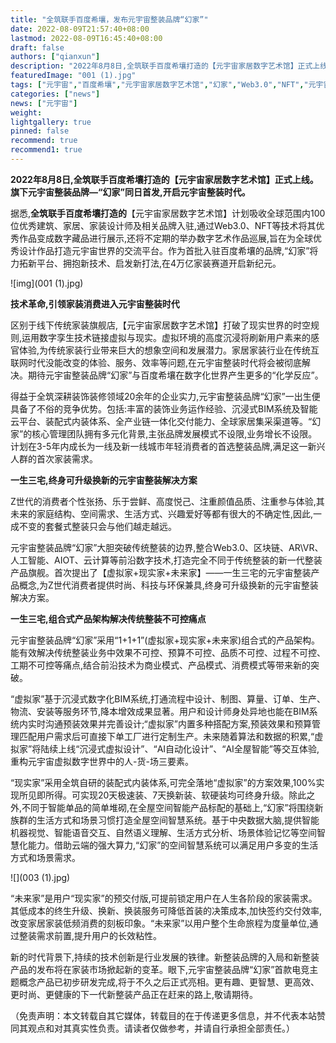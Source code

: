 ```yaml
---
title: "全筑联手百度希壤，发布元宇宙整装品牌“幻家”"
date: 2022-08-09T21:57:40+08:00
lastmod: 2022-08-09T16:45:40+08:00
draft: false
authors: ["qianxun"]
description: "2022年8月8日,全筑联手百度希壤打造的【元宇宙家居数字艺术馆】正式上线。旗下元宇宙整装品牌—“幻家”同日首发,开启元宇宙整装时代。"
featuredImage: "001 (1).jpg"
tags: ["元宇宙","百度希壤","元宇宙家居数字艺术馆","幻家","Web3.0","NFT","元宇宙整装时代"]
categories: ["news"]
news: ["元宇宙"]
weight: 
lightgallery: true
pinned: false
recommend: true
recommend1: true
---
```


**2022年8月8日,全筑联手百度希壤打造的【元宇宙家居数字艺术馆】正式上线。旗下元宇宙整装品牌—“幻家”同日首发,开启元宇宙整装时代。**

据悉,**全筑联手百度希壤打造的**【元宇宙家居数字艺术馆】计划吸收全球范围内100位优秀建筑、家居、家装设计师及相关品牌入驻,通过Web3.0、NFT等技术将其优秀作品变成数字藏品进行展示,还将不定期的举办数字艺术作品巡展,旨在为全球优秀设计作品打造元宇宙世界的交流平台。作为首批入驻百度希壤的品牌,“幻家”将力拓新平台、拥抱新技术、启发新打法,在4万亿家装赛道开启新纪元。

![img](001 (1).jpg)



**技术革命,引领家装消费进入元宇宙整装时代**

区别于线下传统家装旗舰店,【元宇宙家居数字艺术馆】打破了现实世界的时空规则,运用数字孪生技术链接虚拟与现实。虚拟环境的高度沉浸将刷新用户素来的感官体验,为传统家装行业带来巨大的想象空间和发展潜力。家居家装行业在传统互联网时代没能改变的体验、服务、效率等问题,在元宇宙整装时代将会被彻底解决。期待元宇宙整装品牌“幻家”与百度希壤在数字化世界产生更多的“化学反应”。

得益于全筑深耕装饰装修领域20余年的企业实力,元宇宙整装品牌“幻家”一出生便具备了不俗的竞争优势。包括:丰富的装饰业务运作经验、沉浸式BIM系统及智能云平台、装配式内装体系、全产业链一体化交付能力、全球家居集采渠道等。“幻家”的核心管理团队拥有多元化背景,主张品牌发展模式不设限,业务增长不设限。计划在3-5年内成长为一线及新一线城市年轻消费者的首选整装品牌,满足这一新兴人群的首次家装需求。

**一生三宅,终身可升级换新的元宇宙整装解决方案**

Z世代的消费者个性张扬、乐于尝鲜、高度悦己、注重颜值品质、注重参与体验,其未来的家庭结构、空间需求、生活方式、兴趣爱好等都有很大的不确定性,因此,一成不变的套餐式整装只会与他们越走越远。

元宇宙整装品牌“幻家”大胆突破传统整装的边界,整合Web3.0、区块链、AR\VR、人工智能、AIOT、云计算等前沿数字技术,打造完全不同于传统整装的新一代整装产品旗舰。首次提出了【虚拟家+现实家+未来家】——一生三宅的元宇宙整装产品概念,为Z世代消费者提供时尚、科技与环保兼具,终身可升级换新的元宇宙整装解决方案。

**一生三宅,组合式产品架构解决传统整装不可控痛点**

元宇宙整装品牌“幻家”采用“1+1+1”(虚拟家+现实家+未来家)组合式的产品架构。能有效解决传统整装业务中效果不可控、预算不可控、品质不可控、过程不可控、工期不可控等痛点,结合前沿技术为商业模式、产品模式、消费模式等带来新的突破。



“虚拟家”基于沉浸式数字化BIM系统,打通流程中设计、制图、算量、订单、生产、物流、安装等服务环节,降本增效成果显著。用户和设计师身处异地也能在BIM系统内实时沟通预装效果并完善设计;“虚拟家”内置多种搭配方案,预装效果和预算管理匹配用户需求后可直接下单工厂进行定制生产。未来随着算法和数据的积累,“虚拟家”将陆续上线“沉浸式虚拟设计”、“AI自动化设计”、“AI全屋智能”等交互体验,重构元宇宙虚拟数字世界中的人-货-场三要素。



“现实家”采用全筑自研的装配式内装体系,可完全落地“虚拟家”的方案效果,100%实现所见即所得。可实现20天极速装、7天换新装、软硬装均可终身升级。除此之外,不同于智能单品的简单堆砌,在全屋空间智能产品标配的基础上,“幻家”将围绕新族群的生活方式和场景习惯打造全屋空间智慧系统。基于中央数据大脑,提供智能机器视觉、智能语音交互、自然语义理解、生活方式分析、场景体验记忆等空间智慧化能力。借助云端的强大算力,“幻家”的空间智慧系统可以满足用户多变的生活方式和场景需求。

![](003 (1).jpg)



“未来家”是用户“现实家”的预交付版,可提前锁定用户在人生各阶段的家装需求。其低成本的终生升级、换新、换装服务可降低首装的决策成本,加快签约交付效率,改变家居家装低频消费的刻板印象。“未来家”以用户整个生命旅程为度量单位,通过整装需求前置,提升用户的长效粘性。

新的时代背景下,持续的技术创新是行业发展的铁律。新整装品牌的入局和新整装产品的发布将在家装市场掀起新的变革。眼下,元宇宙整装品牌“幻家”首款电竞主题概念产品已初步研发完成,将于不久之后正式亮相。更有趣、更智慧、更高效、更时尚、更健康的下一代新整装产品正在赶来的路上,敬请期待。

（免责声明：本文转载自其它媒体，转载目的在于传递更多信息，并不代表本站赞同其观点和对其真实性负责。请读者仅做参考，并请自行承担全部责任。）